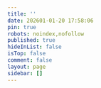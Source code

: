 ```yaml
---
title: ''
date: 202601-01-20 17:58:06
pin: true
robots: noindex,nofollow
published: true
hideInList: false
isTop: false
comment: false
layout: page
sidebar: []
---  
```

<script defer src="https://blog.661111.gq/ispeak/bb.js"></script>
<script defer src="https://blog.661111.gq/ispeak/timeago.min.js"></script>
<link rel="stylesheet" href="https://blog.661111.gq/ispeak/bb.css"></style>
